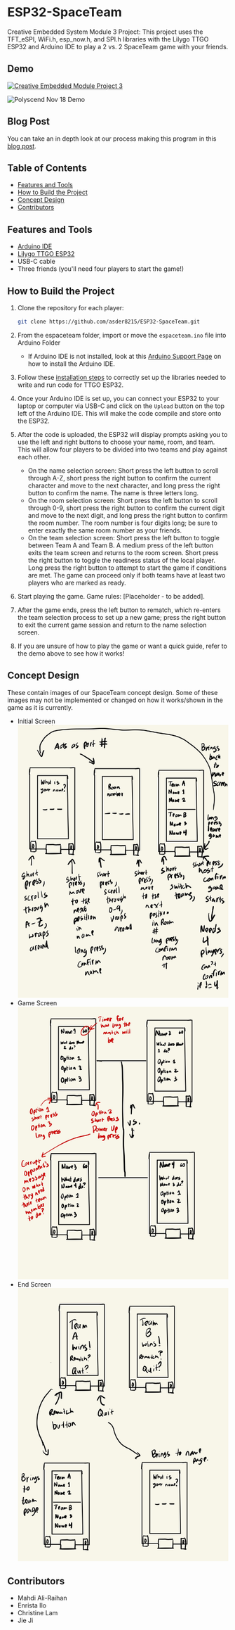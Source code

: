 # ESP32-SpaceTeam
Creative Embedded System Module 3 Project: This project uses the TFT_eSPI, WiFi.h, esp_now.h, and SPI.h libraries with the Lilygo TTGO ESP32 and Arduino IDE to play a 2 vs. 2 SpaceTeam game with your friends.

## Demo
[![Creative Embedded Module Project 3](http://img.youtube.com/PLACEHOLDER.jpg)](https://www.youtube.com/PLACEHOLDER)

![Polyscend Nov 18 Demo](PLACEHOLDER.gif)

## Blog Post

You can take an in depth look at our process making this program in this [blog post](PLACEHOLDER).

## Table of Contents

- [Features and Tools](#features-and-tools)
- [How to Build the Project](#how-to-build-the-project)
- [Concept Design](#concept-design)
- [Contributors](#contributors)

## Features and Tools

- [Arduino IDE](https://support.arduino.cc/hc/en-us/articles/360019833020-Download-and-install-Arduino-IDE)
- [Lilygo TTGO ESP32](https://www.amazon.com/LILYGO-T-Display-Arduino-Development-CH9102F/dp/B099MPFJ9M?th=1)
- USB-C cable
- Three friends (you'll need four players to start the game!)

## How to Build the Project 

1. Clone the repository for each player:

   ```bash
   git clone https://github.com/asder8215/ESP32-SpaceTeam.git
   ```
2. From the espaceteam folder, import or move the `espaceteam.ino` file into Arduino Folder
    * If Arduino IDE is not installed, look at this [Arduino Support Page](https://support.arduino.cc/hc/en-us/articles/360019833020-Download-and-install-Arduino-IDE) on how to install the Arduino IDE.

3. Follow these [installation steps](https://coms3930.notion.site/Lab-1-TFT-Display-a53b9c10137a4d95b22d301ec6009a94) to correctly set up the libraries needed to write and run code for TTGO ESP32.

4. Once your Arduino IDE is set up, you can connect your ESP32 to your laptop or computer via USB-C and click on the `Upload` button on the top left of the Arduino IDE. This will make the code compile and store onto the ESP32.

5. After the code is uploaded, the ESP32 will display prompts asking you to use the left and right buttons to choose your name, room, and team. This will allow four players to be divided into two teams and play against each other.
    * On the name selection screen: Short press the left button to scroll through A-Z, short press the right button to confirm the current character and move to the next character, and long press the right button to confirm the name. The name is three letters long.
    * On the room selection screen: Short press the left button to scroll through 0-9, short press the right button to confirm the current digit and move to the next digit, and long press the right button to confirm the room number. The room number is four digits long; be sure to enter exactly the same room number as your friends.
    * On the team selection screen: Short press the left button to toggle between Team A and Team B. A medium press of the left button exits the team screen and returns to the room screen. Short press the right button to toggle the readiness status of the local player. Long press the right button to attempt to start the game if conditions are met. The game can proceed only if both teams have at least two players who are marked as ready.

6. Start playing the game. Game rules: [Placeholder - to be added].

7. After the game ends, press the left button to rematch, which re-enters the team selection process to set up a new game; press the right button to exit the current game session and return to the name selection screen.

8. If you are unsure of how to play the game or want a quick guide, refer to the demo above to see how it works!

## Concept Design

These contain images of our SpaceTeam concept design. Some of these images may not be implemented or changed on how it works/shown in the game as it is currently.

- Initial Screen
![Initial Screen](images/initial_screen.jpg)
- Game Screen
![Game Screen](images/game_screen.jpg)
- End Screen
![End Screens](images/end_screen.jpg)

## Contributors

- Mahdi Ali-Raihan
- Enrista Ilo
- Christine Lam
- Jie Ji